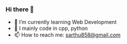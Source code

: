 ### Hi there 👋
- 🌱 I’m currently learning Web Development
- 👯 I mainly code in cpp, python
- 📫 How to reach me: sarthu858@gmail.com
